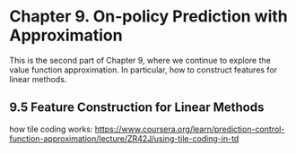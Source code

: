 # Chapter 9. On-policy Prediction with Approximation

This is the second part of Chapter 9, where we continue to explore the value function approximation. In particular, how to construct features for linear methods.

## 9.5 Feature Construction for Linear Methods

how tile coding works: https://www.coursera.org/learn/prediction-control-function-approximation/lecture/ZR42J/using-tile-coding-in-td